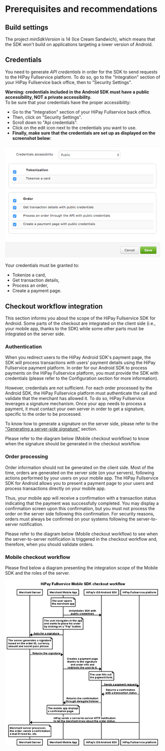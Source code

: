 # Prerequisites and recommendations

## Build settings

The project *minSdkVersion* is 14 (Ice Cream Sandwich), which means that the SDK won't build on applications targeting a lower version of Android.

## Credentials

You need to generate *API credentials* in order for the SDK to send requests to the HiPay Fullservice platform. To do so, go to the "Integration" section of your HiPay Fullservice back office, then to "Security Settings".

**Warning: credentials included in the Android SDK must have a public accessibility, NOT a private accessibility.**  
To be sure that your credentials have the proper accessibility:

- Go to the "Integration" section of your HiPay Fullservice back office.
- Then, click on "Security Settings".
- Scroll down to "Api credentials".
- Click on the edit icon next to the credentials you want to use. 
- **Finally, make sure that the credentials are set up as displayed on the screenshot below**:

![Credentials accessibility](images/prerequisites/credentials_accessibility.png)

Your credentials must be granted to:

- Tokenize a card,
- Get transaction details,
- Process an order, 
- Create a payment page.

## Checkout workflow integration

This section informs you about the scope of the HiPay Fullservice SDK for Android. Some parts of the checkout are integrated on the client side (i.e., your mobile app, thanks to the SDK) while some other parts must be integrated on the server side.

### Authentication

When you redirect users to the HiPay Android SDK's payment page, the SDK will process transactions with users' payment details using the HiPay Fullservice payment platform. In order for our Android SDK to process payments on the HiPay Fullservice platform, you must provide the SDK with credentials (please refer to the Configuration section for more information).

However, credentials are not sufficient. For each order processed by the Android SDK, the HiPay Fullservice platform must authenticate the call and validate that the merchant has allowed it. To do so, HiPay Fullservice leverages a signature mechanism. Once your app needs to process a payment, it must contact your own server in order to get a signature, specific to the order to be processed.

To know how to generate a signature on the server side, please refer to the ["Generating a server-side signature"](#generating-a-server-side-signature) section.

Please refer to the diagram below (Mobile checkout workflow) to know when the signature should be generated in the checkout workflow.

### Order processing

Order information should not be generated on the client side. Most of the time, orders are generated on the server side (on your servers), following actions performed by your users on your mobile app. The HiPay Fullservice SDK for Android allows you to present a payment page to your users and process transactions directly on your mobile app. 

Thus, your mobile app will receive a confirmation with a transaction status indicating that the payment was successfully completed. You may display a confirmation screen upon this confirmation, but you must not process the order on the server side following this confirmation. For security reasons, orders must always be confirmed on your systems following the server-to-server notification.

Please refer to the diagram below (Mobile checkout workflow) to see when the server-to-server notification is triggered in the checkout workflow and, therefore, when you should validate orders.

### Mobile checkout workflow

Please find below a diagram presenting the integration scope of the Mobile SDK and the roles of the server.

![HiPay Fullservice Mobile SDK checkout workflow](images/prerequisites/workflow.png)
